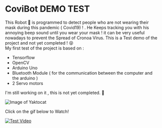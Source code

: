 # CoviBot DEMO TEST
This Robot :robot:	 is programmed to detect people who are not wearing their mask during this pandemic ( Covid19) ! .
He Keeps tracking you with his annoying beep sound until you wear your mask ! it can be very useful nowadays to prevent the Spread of Cronoa Virus.
This is a Test demo of the project and not yet completed ! :stuck_out_tongue_closed_eyes:	
My first test of the project is based on :
* Tensorflow
* OpenCV
* Arduino Uno
* Bluetooth Module ( for the communication between the computer and the arduino )
* 2 Servo motors

I'm still working on it , this is not yet completed. :star_struck:


![Image of Yaktocat](https://media.tenor.com/images/534597333e771853bc6b07f68942aacf/tenor.png)

Click on the gif below to Watch!

[![Test Video](doc/ezgif-7-46aa44a09061.gif)](https://www.youtube.com/watch?v=oLfUT-VHgaw " Click to Watch!")


